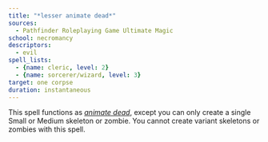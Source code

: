```yaml
---
title: "*lesser animate dead*"
sources:
  - Pathfinder Roleplaying Game Ultimate Magic
school: necromancy
descriptors:
  - evil
spell_lists:
  - {name: cleric, level: 2}
  - {name: sorcerer/wizard, level: 3}
target: one corpse
duration: instantaneous
---
```


This spell functions as [*animate dead*](/spells/animate-dead/), except you can only create a single Small or Medium skeleton or zombie. You cannot create variant skeletons or zombies with this spell.

